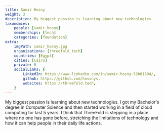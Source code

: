 ```yaml
---
title: Samir Hosny
weight: 3
description: My biggest passion is learning about new technologies.
taxonomies:
    people: [samir_hosny]
    memberships: [tech]
    categories: [foundation]
extra:
    imgPath: samir_hosny.jpg
    organizations: [threefold_tech]
    countries: [Egypt]
    cities: [Cairo]
    private: 0
    socialLinks: {
        LinkedIn: https://www.linkedin.com/in/samir-hosny-58b81394/,
        github: https://github.com/hossnys,
        websites: https://threefold.tech,
    }
---
```


My biggest passion is learning about new technologies. I got my Bachelor's degree in Computer Science and then started working in a field of cloud computing for last 5 years. I think that ThreeFold is stepping in a place where no one has gone before, stretching the limitations of technology and how it can help people in their daily life actions.
